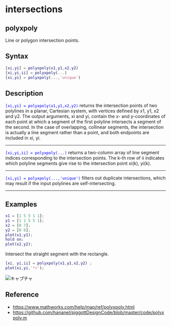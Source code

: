 # intersections
## polyxpoly
Line or polygon intersection points.
## Syntax
```matlab
[xi,yi] = polyxpoly(x1,y1,x2,y2)
[xi,yi,ii] = polyxpoly(...)
[xi,yi] = polyxpoly(...,'unique')
```
## Description

<span style="color:blue">`[xi,yi] = polyxpoly(x1,y1,x2,y2)`</span> returns the intersection points of two polylines in a planar, Cartesian system, with vertices defined by x1, y1, x2 and y2. The output arguments, xi and yi, contain the x- and y-coordinates of each point at which a segment of the first polyline intersects a segment of the second. In the case of overlapping, collinear segments, the intersection is actually a line segment rather than a point, and both endpoints are included in xi, yi.


----

<span style="color:blue">`[xi,yi,ii] = polyxpoly(...)`</span> returns a two-column array of line segment indices corresponding to the intersection points. The k-th row of ii indicates which polyline segments give rise to the intersection point xi(k), yi(k).

----

<span style="color:blue">`[xi,yi] = polyxpoly(...,'unique')`</span> filters out duplicate intersections, which may result if the input polylines are self-intersecting.

----

## Examples

```matlab
x1 = [1 5 5 1 1];
y1 = [1 1 5 5 1];
x2 = [0 7];
y2 = [0 6];
plot(x1,y1);
hold on;
plot(x2,y2);
```

Intersect the straight segment with the rectangle.
```matlab
[xi, yi,ii] = polyxpoly(x1,y1,x2,y2) ;
plot(xi,yi,'*r');
```
![キャプチャ](https://user-images.githubusercontent.com/29532902/109606306-cdd4f400-7b69-11eb-916e-3357bdcc9309.PNG)


## Reference
- https://www.mathworks.com/help/map/ref/polyxpoly.html
- https://github.com/hananel/piggottDesignCode/blob/master/code/polyxpoly.m
